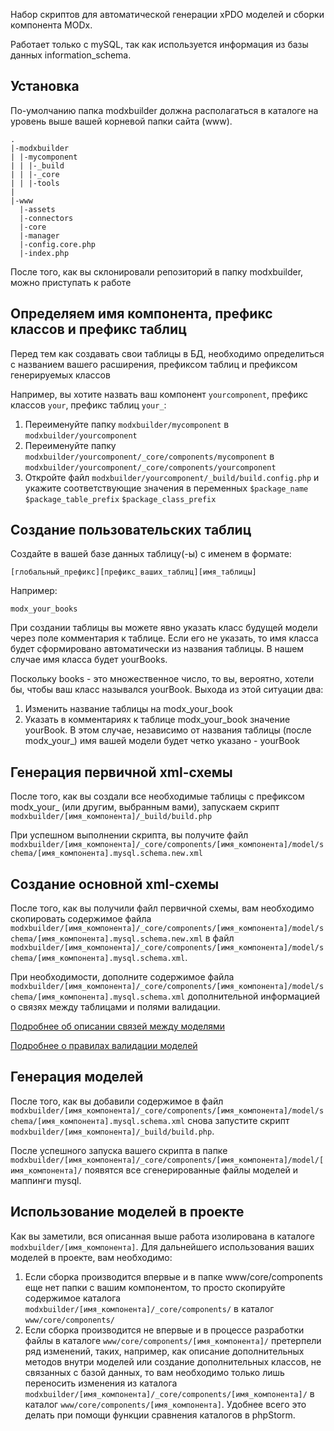 Набор скриптов для автоматической генерации xPDO моделей и сборки компонента MODx.

Работает только с mySQL, так как используется информация из базы данных information_schema.

## Установка

По-умолчанию папка modxbuilder должна располагаться в каталоге на уровень выше вашей корневой папки сайта (www).

```
.
|-modxbuilder
| |-mycomponent
| | |-_build
| | |-_core
| | |-tools
|
|-www
  |-assets
  |-connectors
  |-core
  |-manager
  |-config.core.php
  |-index.php
```

После того, как вы склонировали репозиторий в папку modxbuilder, можно приступать к работе

## Определяем имя компонента, префикс классов и префикс таблиц

Перед тем как создавать свои таблицы в БД, необходимо определиться с названием вашего расширения, префиксом таблиц и префиксом генерируемых классов

Например, вы хотите назвать ваш компонент `yourcomponent`, префикс классов `your`, префикс таблиц `your_`:

1. Переименуйте папку `modxbuilder/mycomponent` в `modxbuilder/yourcomponent`
2. Переименуйте папку `modxbuilder/yourcomponent/_core/components/mycomponent` в `modxbuilder/yourcomponent/_core/components/yourcomponent`
3. Откройте файл `modxbuilder/yourcomponent/_build/build.config.php` и укажите соответствующие значения в переменных `$package_name` `$package_table_prefix` `$package_class_prefix`

## Создание пользовательских таблиц

Создайте в вашей базе данных таблицу(-ы) с именем в формате:

```
[глобальный_префикс][префикс_ваших_таблиц][имя_таблицы]
```

Например:

```
modx_your_books
```

При создании таблицы вы можете явно указать класс будущей модели через поле комментария к таблице. Если его не указать, то имя класса будет сформировано
автоматически из названия таблицы. В нашем случае имя класса будет yourBooks.

Поскольку books - это множественное число, то вы, вероятно, хотели бы, чтобы ваш класс назывался yourBook. Выхода из этой ситуации два:

1. Изменить название таблицы на modx_your_book
2. Указать в комментариях к таблице modx_your_book значение yourBook. В этом случае, независимо от названия таблицы (после modx_your_) имя вашей модели
будет четко указано - yourBook

## Генерация первичной xml-схемы

После того, как вы создали все необходимые таблицы с префиксом modx_your_ (или другим, выбранным вами), запускаем скрипт `modxbuilder/[имя_компонента]/_build/build.php`

При успешном выполнении скрипта, вы получите файл `modxbuilder/[имя_компонента]/_core/components/[имя_компонента]/model/schema/[имя_компонента].mysql.schema.new.xml`

## Создание основной xml-схемы

После того, как вы получили файл первичной схемы, вам необходимо скопировать содержимое файла `modxbuilder/[имя_компонента]/_core/components/[имя_компонента]/model/schema/[имя_компонента].mysql.schema.new.xml`
в файл `modxbuilder/[имя_компонента]/_core/components/[имя_компонента]/model/schema/[имя_компонента].mysql.schema.xml`.

При необходимости, дополните содержимое файла `modxbuilder/[имя_компонента]/_core/components/[имя_компонента]/model/schema/[имя_компонента].mysql.schema.xml`
дополнительной информацией о связях между таблицами и полями валидации.

[Подробнее об описании связей между моделями](https://docs.modx.com/xpdo/2.x/getting-started/creating-a-model-with-xpdo/defining-a-schema/defining-relationships)

[Подробнее о правилах валидации моделей](https://docs.modx.com/xpdo/2.x/getting-started/creating-a-model-with-xpdo/defining-a-schema/validation-rules-in-your-schema)

## Генерация моделей

После того, как вы добавили содержимое в файл `modxbuilder/[имя_компонента]/_core/components/[имя_компонента]/model/schema/[имя_компонента].mysql.schema.xml`
снова запустите скрипт `modxbuilder/[имя_компонента]/_build/build.php`.

После успешного запуска вашего скрипта в папке `modxbuilder/[имя_компонента]/_core/components/[имя_компонента]/model/[имя_компонента]/` появятся все
сгенерированные файлы моделей и маппинги mysql.

## Использование моделей в проекте

Как вы заметили, вся описанная выше работа изолирована в каталоге `modxbuilder/[имя_компонента]`. Для дальнейшего использования
ваших моделей в проекте, вам необходимо:

1. Если сборка производится впервые и в папке www/core/components еще нет папки с вашим компонентом, то просто скопируйте содержимое каталога
`modxbuilder/[имя_компонента]/_core/components/` в каталог `www/core/components/`
2. Если сборка производится не впервые и в процессе разработки файлы в каталоге `www/core/components/[имя_компонента]/` претерпели ряд изменений, таких, например, как
описание дополнительных методов внутри моделей или создание дополнительных классов, не связанных с базой данных, то вам необходимо только лишь переносить изменения из
каталога `modxbuilder/[имя_компонента]/_core/components/[имя_компонента]/` в каталог `www/core/components/[имя_компонента]`. Удобнее всего это делать при помощи функции сравнения каталогов в phpStorm.